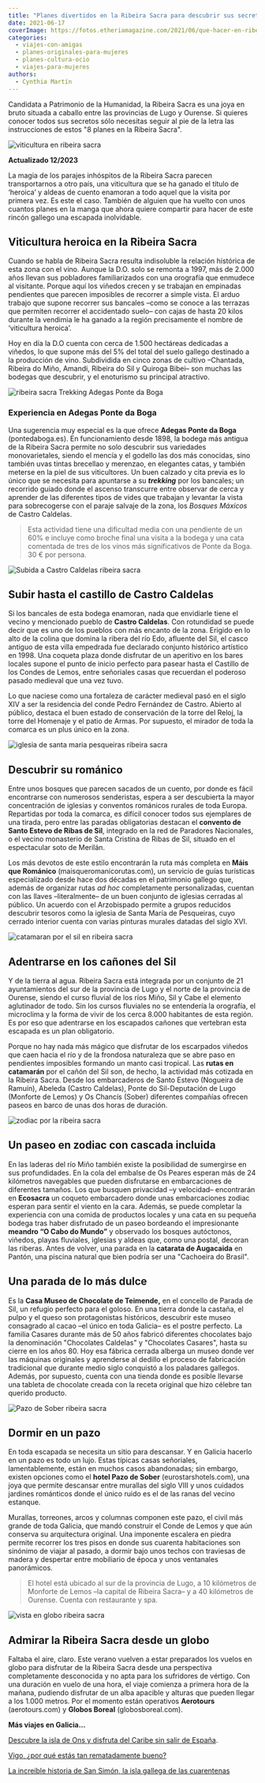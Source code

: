 ```yaml
---
title: "Planes divertidos en la Ribeira Sacra para descubrir sus secretos"
date: 2021-06-17
coverImage: https://fotos.etheriamagazine.com/2021/06/que-hacer-en-ribeira-sacra.jpg
categories: 
  - viajes-con-amigas
  - planes-originales-para-mujeres
  - planes-cultura-ocio
  - viajes-para-mujeres
authors: 
  - Cynthia Martín
---
```


Candidata a Patrimonio de la Humanidad, la Ribeira Sacra es una joya en bruto situada a 
caballo entre las provincias de Lugo y Ourense. Si quieres conocer todos sus secretos 
sólo necesitas seguir al pie de la letra las instrucciones de estos "8 planes en la 
Ribeira Sacra". 

![viticultura en ribeira sacra](https://fotos.etheriamagazine.com/2021/06/que-hacer-en-ribeira-sacra.jpg "Viticultura heroica en Ribeira Sacra. © Cynthia Martín")

**Actualizado 12/2023** 

La magia de los parajes inhóspitos de la Ribeira Sacra parecen transportarnos a otro 
país, una viticultura que se ha ganado el título de ‘heroica’ y aldeas de cuento 
enamoran a todo aquel que la visita por primera vez. Es este el caso. También de alguien 
que ha vuelto con unos cuantos planes en la manga que ahora quiere compartir para hacer 
de este rincón gallego una escapada inolvidable. 

## Viticultura heroica en la Ribeira Sacra

Cuando se habla de Ribeira Sacra resulta indisoluble la relación histórica de esta zona 
con el vino. Aunque la D.O. solo se remonta a 1997, más de 2.000 años llevan sus 
pobladores familiarizados con una orografía que enmudece al visitante. Porque aquí los 
viñedos crecen y se trabajan en empinadas pendientes que parecen imposibles de recorrer 
a simple vista. El arduo trabajo que supone recorrer sus bancales –como se conoce a las 
terrazas que permiten recorrer el accidentado suelo– con cajas de hasta 20 kilos durante 
la vendimia le ha ganado a la región precisamente el nombre de ‘viticultura heroica’. 

Hoy en día la D.O cuenta con cerca de 1.500 hectáreas dedicadas a viñedos, lo que supone 
más del 5% del total del suelo gallego destinado a la producción de vino. Subdividida en 
cinco zonas de cultivo –Chantada, Ribeira do Miño, Amandi, Ribeira do Sil y Quiroga 
Bibei– son muchas las bodegas que descubrir, y el enoturismo su principal atractivo. 

![ribeira sacra Trekking Adegas Ponte da Boga](https://fotos.etheriamagazine.com/2021/06/ribeira-sacra-Trekking-en-Adegas-Ponte-da-Boga.jpg "Trekking en Adegas Ponte da Boga. © Cynthia Martín")

### Experiencia en Adegas Ponte da Boga

Una sugerencia muy especial es la que ofrece **Adegas Ponte da Boga** (pontedaboga.es). 
En funcionamiento desde 1898, la bodega más antigua de la Ribeira Sacra permite no solo 
descubrir sus variedades monovarietales, siendo el mencía y el godello las dos más 
conocidas, sino también uvas tintas brecellao y merenzao, en elegantes catas, y también 
meterse en la piel de sus viticultores. Un buen calzado y cita previa es lo único que se 
necesita para apuntarse a su **_trekking_** por los bancales; un recorrido guiado donde 
el ascenso transcurre entre observar de cerca y aprender de las diferentes tipos de 
vides que trabajan y levantar la vista para sobrecogerse con el paraje salvaje de la 
zona, los _Bosques Máxicos_ de Castro Caldelas. 

> Esta actividad tiene una dificultad media con una pendiente de un 60% e incluye como 
> broche final una visita a la bodega y una cata comentada de tres de los vinos más 
> significativos de Ponte da Boga. 30 € por persona. 

![Subida a Castro Caldelas ribeira sacra](https://fotos.etheriamagazine.com/2021/06/ribeira-sacra-Subida-a-Castro-Caldelas.jpg "Paisaje en la subida a Castro Caldelas. © Cynthia M.")

## Subir hasta el castillo de Castro Caldelas

Si los bancales de esta bodega enamoran, nada que envidiarle tiene el vecino y 
mencionado pueblo de **Castro Caldelas**. Con rotundidad se puede decir que es uno de 
los pueblos con más encanto de la zona. Erigido en lo alto de la colina que domina la 
ribera del río Edo, afluente del Sil, el casco antiguo de esta villa empedrada fue 
declarado conjunto histórico artístico en 1998. Una coqueta plaza donde disfrutar de un 
aperitivo en los bares locales supone el punto de inicio perfecto para pasear hasta el 
Castillo de los Condes de Lemos, entre señoriales casas que recuerdan el poderoso pasado 
medieval que una vez tuvo. 

Lo que naciese como una fortaleza de carácter medieval pasó en el siglo XIV a ser la 
residencia del conde Pedro Fernández de Castro. Abierto al público, destaca el buen 
estado de conservación de la torre del Reloj, la torre del Homenaje y el patio de Armas. 
Por supuesto, el mirador de toda la comarca es un plus único en la zona. 

![iglesia de santa maria pesqueiras ribeira sacra](https://fotos.etheriamagazine.com/2021/06/ribeira-sacra-iglesia-de-Santa-Maria-de-Pesqueiras.jpg "Iglesia de Santa María de Pesqueiras. © Cynthia M.")

## Descubrir su románico

Entre unos bosques que parecen sacados de un cuento, por donde es fácil encontrarse con 
numerosos senderistas, espera a ser descubierta la mayor concentración de iglesias y 
conventos románicos rurales de toda Europa. Repartidas por toda la comarca, es difícil 
conocer todos sus ejemplares de una tirada, pero entre las paradas obligatorias destacan 
el **convento de Santo Estevo de Ribas de Sil**, integrado en la red de Paradores 
Nacionales, o el vecino monasterio de Santa Cristina de Ribas de Sil, situado en el 
espectacular soto de Merilán. 

Los más devotos de este estilo encontrarán la ruta más completa en **Máis que Románico** 
(maisqueromanicorutas.com), un servicio de guías turísticas especializado desde hace dos 
décadas en el patrimonio gallego que, además de organizar rutas _ad hoc_ completamente 
personalizadas, cuentan con las llaves –literalmente– de un buen conjunto de iglesias 
cerradas al público. Un acuerdo con el Arzobispado permite a grupos reducidos descubrir 
tesoros como la iglesia de Santa María de Pesqueiras, cuyo cerrado interior cuenta con 
varias pinturas murales datadas del siglo XVI. 

![catamaran por el sil en ribeira sacra](https://fotos.etheriamagazine.com/2021/06/ribeira-sacra-catamaran-Sil.jpg "Paseo en catamarán por el Sil. © Cynthia M.")

## Adentrarse en los cañones del Sil

Y de la tierra al agua. Ribeira Sacra está integrada por un conjunto de 21 ayuntamientos 
del sur de la provincia de Lugo y el norte de la provincia de Ourense, siendo el curso 
fluvial de los ríos Miño, Sil y Cabe el elemento aglutinador de todo. Sin los cursos 
fluviales no se entendería la orografía, el microclima y la forma de vivir de los cerca 
8.000 habitantes de esta región. Es por eso que adentrarse en los escapados cañones que 
vertebran esta escapada es un plan obligatorio. 

Porque no hay nada más mágico que disfrutar de los escarpados viñedos que caen hacia el 
río y de la frondosa naturaleza que se abre paso en pendientes imposibles formando un 
manto casi tropical. Las **rutas en catamarán** por el cañón del Sil son, de hecho, la 
actividad más cotizada en la Ribeira Sacra. Desde los embarcaderos de Santo Estevo 
(Nogueira de Ramuín), Abeleda (Castro Caldelas), Ponte do Sil-Deputación de Lugo 
(Monforte de Lemos) y Os Chancís (Sober) diferentes compañías ofrecen paseos en barco de 
unas dos horas de duración. 

![zodiac por la ribeira sacra](https://fotos.etheriamagazine.com/2021/06/ribeira-sacra-Paseo-en-zodiac.jpg "Paseo en zodiac por la Ribeira Sacra. © Cynthia M.")

## Un paseo en zodiac con cascada incluida

En las laderas del río Miño también existe la posibilidad de sumergirse en sus 
profundidades. En la cola del embalse de Os Peares esperan más de 24 kilómetros 
navegables que pueden disfrutarse en embarcaciones de diferentes tamaños. Los que 
busquen privacidad –y velocidad– encontrarán en **Ecosacra** un coqueto embarcadero 
donde unas embarcaciones zodiac esperan para sentir el viento en la cara. Además, se 
puede completar la experiencia con una comida de productos locales y una cata en su 
pequeña bodega tras haber disfrutado de un paseo bordeando el impresionante **meandro “O 
Cabo do Mundo”** y observado los bosques autóctonos, viñedos, playas fluviales, iglesias 
y aldeas que, como una postal, decoran las riberas. Antes de volver, una parada en la 
**catarata de Augacaida** en Pantón, una piscina natural que bien podría ser una 
"Cachoeira do Brasil". 

## Una parada de lo más dulce

Es la **Casa Museo de Chocolate de Teimende,** en el concello de Parada de Sil, un 
refugio perfecto para el goloso. En una tierra donde la castaña, el pulpo y el queso son 
protagonistas históricos, descubrir este museo consagrado al cacao –el único en toda 
Galicia– es el postre perfecto. La familia Casares durante más de 50 años fabricó 
diferentes chocolates bajo la denominación "Chocolates Caldelas" y "Chocolates Casares", 
hasta su cierre en los años 80. Hoy esa fábrica cerrada alberga un museo donde ver las 
máquinas originales y aprenderse al dedillo el proceso de fabricación tradicional que 
durante medio siglo conquistó a los paladares gallegos. Además, por supuesto, cuenta con 
una tienda donde es posible llevarse una tableta de chocolate creada con la receta 
original que hizo célebre tan querido producto. 

![Pazo de Sober ribeira sacra](https://fotos.etheriamagazine.com/2021/06/ribeira-sacra-Pazo-de-Sober.jpg "Pazo de Sober. © Cynthia M.")

## Dormir en un pazo

En toda escapada se necesita un sitio para descansar. Y en Galicia hacerlo en un pazo es 
todo un lujo. Estas típicas casas señoriales, lamentablemente, están en muchos casos 
abandonadas; sin embargo, existen opciones como el **hotel Pazo de Sober** 
(eurostarshotels.com), una joya que permite descansar entre murallas del siglo VIII y 
unos cuidados jardines románticos donde el único ruido es el de las ranas del vecino 
estanque. 

Murallas, torreones, arcos y columnas componen este pazo, el civil más grande de toda 
Galicia, que mandó construir el Conde de Lemos y que aún conserva su arquitectura 
original. Una imponente escalera en piedra permite recorrer los tres pisos en donde sus 
cuarenta habitaciones son sinónimo de viajar al pasado, a dormir bajo unos techos con 
traviesas de madera y despertar entre mobiliario de época y unos ventanales panorámicos. 

> El hotel está ubicado al sur de la provincia de Lugo, a 10 kilómetros de Monforte de 
> Lemos –la capital de Ribeira Sacra– y a 40 kilómetros de Ourense. Cuenta con restaurante 
> y spa. 

![vista en globo ribeira sacra](https://fotos.etheriamagazine.com/2021/06/ribeira-sacra-en-globo.jpg "Panorámica de la Ribeira Sacra. © Cynthia M.")

## Admirar la Ribeira Sacra desde un globo

Faltaba el aire, claro. Este verano vuelven a estar preparados los vuelos en globo para 
disfrutar de la Ribeira Sacra desde una perspectiva completamente desconocida y no apta 
para los sufridores de vértigo. Con una duración en vuelo de una hora, el viaje comienza 
a primera hora de la mañana, pudiendo disfrutar de un alba apacible y alturas que pueden 
llegar a los 1.000 metros. Por el momento están operativos **Aerotours** (aerotours.com) 
y **Globos Boreal** (globosboreal.com). 

**Más viajes en Galicia...** 

[Descubre la isla de Ons y disfruta del Caribe sin salir de 
España](https://etheriamagazine.com/2020/08/06/excursion-isla-de-ons-como-llegar-que-ver/). 

[Vigo, ¿por qué estás tan rematadamente 
bueno?](https://etheriamagazine.com/2020/11/24/comer-en-vigo-mejores-restaurantes-furanchos/) 

[La increíble historia de San Simón, la isla gallega de las 
cuarentenas](https://etheriamagazine.com/2021/01/04/historia-de-san-simon-la-isla-gallega-de-las-cuarentenas/)
